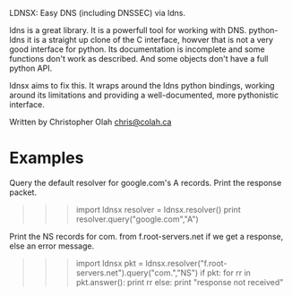 LDNSX: Easy DNS (including DNSSEC) via ldns.

ldns is a great library. It is a powerfull tool for
working with DNS. python-ldns it is a straight up clone of the C
interface, howver that is not a very good interface for python. Its
documentation is incomplete and some functions don't work as
described. And some objects don't have a full python API.

ldnsx aims to fix this. It wraps around the ldns python bindings,
working around its limitations and providing a well-documented, more
pythonistic interface.

Written by Christopher Olah <chris@colah.ca>

Examples
========

Query the default resolver for google.com's A records. Print the response
packet.

>>> import ldnsx
>>> resolver = ldnsx.resolver()
>>> print resolver.query("google.com","A")

Print the NS records for com. from f.root-servers.net if we get a
response, else an error message.

>>> import ldnsx
>>> pkt = ldnsx.resolver("f.root-servers.net").query("com.","NS")
>>> if pkt:
>>>    for rr in pkt.answer():
>>>       print rr
>>> else:
>>>    print "response not received" 


